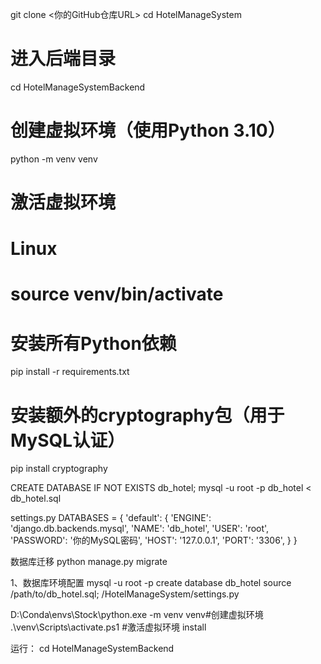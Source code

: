 git clone <你的GitHub仓库URL>
cd HotelManageSystem

# 进入后端目录
cd HotelManageSystemBackend

# 创建虚拟环境（使用Python 3.10）
python -m venv venv

# 激活虚拟环境
# Linux
# source venv/bin/activate

# 安装所有Python依赖
pip install -r requirements.txt

# 安装额外的cryptography包（用于MySQL认证）
pip install cryptography

   CREATE DATABASE IF NOT EXISTS db_hotel;
    mysql -u root -p db_hotel < db_hotel.sql

settings.py
       DATABASES = {
       'default': {
           'ENGINE': 'django.db.backends.mysql',
           'NAME': 'db_hotel',
           'USER': 'root',
           'PASSWORD': '你的MySQL密码',
           'HOST': '127.0.0.1',
           'PORT': '3306',
       }
   }

   数据库迁移
   python manage.py migrate

1、数据库环境配置
mysql -u root -p
create database db_hotel
source /path/to/db_hotel.sql;
/HotelManageSystem/settings.py

D:\Conda\envs\Stock\python.exe -m venv venv#创建虚拟环境
.\venv\Scripts\activate.ps1     #激活虚拟环境
install


运行：
cd HotelManageSystemBackend